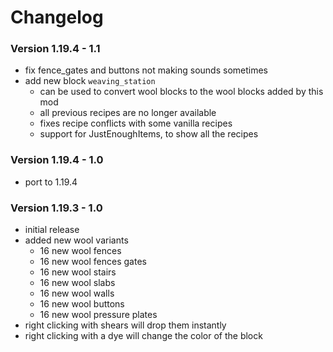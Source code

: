 # Changelog

### Version 1.19.4 - 1.1

- fix fence_gates and buttons not making sounds sometimes
- add new block `weaving_station`
    - can be used to convert wool blocks to the wool blocks added by this mod
    - all previous recipes are no longer available
    - fixes recipe conflicts with some vanilla recipes
    - support for JustEnoughItems, to show all the recipes

### Version 1.19.4 - 1.0

- port to 1.19.4

### Version 1.19.3 - 1.0

- initial release
- added new wool variants
    - 16 new wool fences
    - 16 new wool fences gates
    - 16 new wool stairs
    - 16 new wool slabs
    - 16 new wool walls
    - 16 new wool buttons
    - 16 new wool pressure plates
- right clicking with shears will drop them instantly
- right clicking with a dye will change the color of the block
